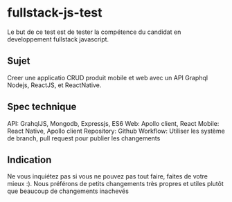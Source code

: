 # fullstack-js-test
Le but de ce test est de tester la compétence du candidat en developpement fullstack javascript.

## Sujet
Creer une applicatio CRUD produit mobile et web avec un API Graphql Nodejs, ReactJS, et ReactNative.

## Spec technique

API: GrahqlJS, Mongodb, Expressjs, ES6
Web: Apollo client, React
Mobile: React Native, Apollo client
Repository: Github
Workflow: Utiliser les système de branch, pull request pour publier les changements

## Indication
Ne vous inquiétez pas si vous ne pouvez pas tout faire, faites de votre mieux :). Nous préférons de petits changements très propres et utiles plutôt que beaucoup de changements inachevés





